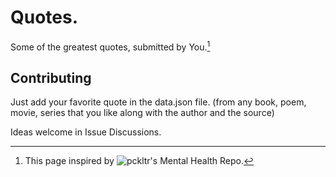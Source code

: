 # Quotes.
Some of the greatest quotes, submitted by You.[^1]

## Contributing
Just add your favorite quote in the data.json file. (from any book, poem, movie, series that you like along with the author and the source)

Ideas welcome in Issue Discussions.

[^1]: This page inspired by ![pckltr's Mental Health Repo](https://github.com/pckltr/mental-health).
